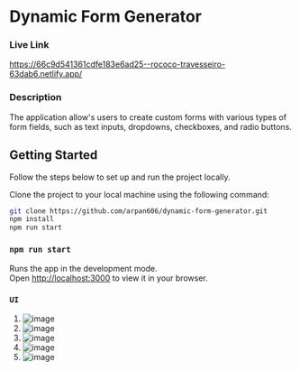 # Dynamic Form Generator
 
 ### Live Link
 https://66c9d541361cdfe183e6ad25--rococo-travesseiro-63dab6.netlify.app/

### Description
The application allow's users to create custom forms with various types of form fields, such as text inputs, dropdowns, checkboxes, and radio buttons.

## Getting Started

Follow the steps below to set up and run the project locally.

Clone the project to your local machine using the following command:

```bash
git clone https://github.com/arpan606/dynamic-form-generator.git
npm install
npm run start
```

### `npm run start`

Runs the app in the development mode.\
Open [http://localhost:3000](http://localhost:3000) to view it in your browser.

### `UI`
1. ![image](https://github.com/user-attachments/assets/8efcec56-44e2-42b4-99a4-b28851360271)
2. ![image](https://github.com/user-attachments/assets/c82e1034-8aeb-46e1-94af-0199b590704e)
3. ![image](https://github.com/user-attachments/assets/f52091e1-3765-4aa8-a57d-19eb50a984bf)
4. ![image](https://github.com/user-attachments/assets/e7e0b369-c240-4963-96a5-441641ac45d8)
5. ![image](https://github.com/user-attachments/assets/6e79bb62-7aab-472d-b225-26b3cbcc3d3b)
